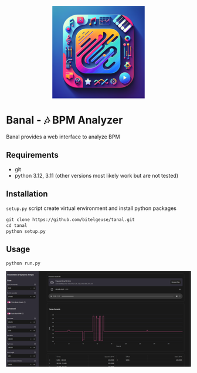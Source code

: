 <div align="center">
  <img src="assets/logo.png" alt="Banal logo" width="50%">
</div>

# Banal - 🎶 BPM Analyzer
Banal provides a web interface to analyze BPM
## Requirements
* git
* python 3.12, 3.11 (other versions most likely work but are not tested)
## Installation
`setup.py` script create virtual environment and install python packages
```shell
git clone https://github.com/bitelgeuse/tanal.git
cd tanal
python setup.py
```
## Usage
```shell
python run.py
```
![Web Interface](./assets/interface.png)
